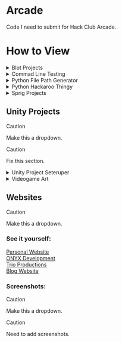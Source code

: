 # Arcade

Code I need to submit for Hack Club Arcade.

# How to View

<details>
<summary>Blot Projects</summary><br>

### See it yourself:

1. Download the file you want to view.
2. Open it in a text editor.
3. Copy the contents.
4. Go to the [Blot web editor](https://blot.hackclub.com/editor).
5. Paste the content into the editor.
6. Click run to view the file.

<details>
<summary>Screenshots</summary><br>
  
![image](https://github.com/user-attachments/assets/5f54ed3b-c2b0-4b08-9add-32b9b3fbbcba)<br>
![image](https://github.com/user-attachments/assets/a69c4aa6-088e-44a3-9312-6c0ffe92cc09)<br>
![image](https://github.com/user-attachments/assets/47e5ce48-dc05-49d6-928a-b49e1660d003)
  
</details>
</details>

<details>
<summary>Commad Line Testing</summary><br>

### See it yourself:

[View it on my website](https://andrewcromar.org/commandLineTesting/pages/home).

<details>
<summary>Screenshots</summary><br>
  
![image](https://github.com/user-attachments/assets/d2b194d7-b549-4cfa-a892-ca8599c5e318)<br>
![image](https://github.com/user-attachments/assets/aeda3b67-f5d2-4d18-b023-05d4caf692ef)<br>
![image](https://github.com/user-attachments/assets/d1a3834f-e5e7-4dd8-95f5-f98a2d998bb8)<br>
![image](https://github.com/user-attachments/assets/3f1a2beb-7513-454d-bf77-0141b6865998)<br>
![image](https://github.com/user-attachments/assets/3c609ed5-1a1e-4e58-b9f9-4663c2122dfb)

</details>
</details>

<details>
<summary>Python File Path Generator</summary><br>

### See it yourself:

1. Download the file.
2. Open a terminal.
3. Run the file with python.

<details>
<summary>Screenshots</summary><br>

![image](https://github.com/user-attachments/assets/5fe56e58-0a7e-4ea7-8cd7-5a1ec7c9df96)<br>
![image](https://github.com/user-attachments/assets/80a2ae1c-43fc-4662-8147-498d2c6dedcf)

</details>
</details>

<details>
<summary>Python Hackaroo Thingy</summary><br>

### See it yourself:

1. Download the file.
2. Open a terminal.
3. Run the file with python.

<details>
<summary>Screenshots</summary><br>

![image](https://github.com/user-attachments/assets/78886f6f-9d71-473f-b7e5-86769d3fcd89)<br>
![image](https://github.com/user-attachments/assets/14605505-deae-43a8-a554-d04bb295202a)

</details>
</details>

<details>
<summary>Sprig Projects</summary><br>

### See it yourself:

1. Download the file you want to view.
2. Open it in a text editor.
3. Copy the contents.
4. Go to the [Sprig web editor](https://sprig.hackclub.com/editor).
5. Paste the content into the editor.
6. Click run to view the file.

<details>
<summary>Screenshots</summary><br>

### Packman
![image](https://github.com/user-attachments/assets/2f14b458-d7e8-4b31-a370-f5fe0151f1c5)
### DDR
![image](https://github.com/user-attachments/assets/3658452e-78db-47e5-b298-3228a3710173)

</details>
</details>

## Unity Projects

> [!CAUTION]
> Make this a dropdown.

> [!CAUTION]
> Fix this section.

<details>
<summary>Unity Project Seteruper</summary><br>

### See it yourself:

1. Download the file.
2. Open a terminal.
3. Run the file with python.

<details>
<summary>Screenshots</summary><br>

### Command Line
![image](https://github.com/user-attachments/assets/722d2576-0e81-48fd-936e-57524bf7d833)
### Outputted generated directories.
![image](https://github.com/user-attachments/assets/da91ae78-0fa5-4254-8972-c8ffd5b8c766)

</details>
</details>

<details>
<summary>Videogame Art</summary><br>

### See it yourself:

1. Download the files.
2. Open them with any image viewing software.

<details>
<summary>Screenshots</summary><br>

![image](https://github.com/user-attachments/assets/bfd2fcfb-f844-41e7-9501-32b811605614)

</details>
</details>

## Websites

> [!CAUTION]
> Make this a dropdown.

### See it yourself:

[Personal Website](https://andrewcromar.org/)<br>
[ONYX Development](https://onyx.andrewcromar.org/)<br>
[Trio Productions](https://trio.andrewcromar.org/)<br>
[Blog Website](https://blog.andrewcromar.org/)

### Screenshots:

> [!CAUTION]
> Make this a dropdown.

> [!CAUTION]
> Need to add screenshots. 
